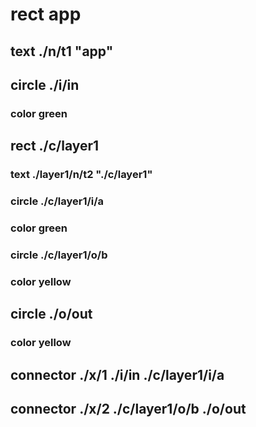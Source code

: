 # rect app
## text ./n/t1 "app"
## circle ./i/in
### color green
## rect ./c/layer1
### text ./layer1/n/t2 "./c/layer1"
### circle ./c/layer1/i/a
### color green
### circle ./c/layer1/o/b
### color yellow
## circle ./o/out
### color yellow

## connector ./x/1 ./i/in ./c/layer1/i/a
## connector ./x/2 ./c/layer1/o/b ./o/out
